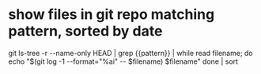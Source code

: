 # show files in git repo matching pattern, sorted by date
git ls-tree -r --name-only HEAD | grep {{pattern}} | while read filename; do
  echo "$(git log -1 --format="%ai" -- $filename) $filename"
done | sort
